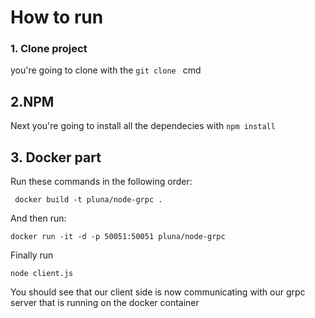 # How to run
### 1. Clone project
you're going to clone with the ```git clone ``` cmd

## 2.NPM
Next you're going to install all the dependecies with ```npm install ```

## 3. Docker part
Run these commands in the following order:
```
 docker build -t pluna/node-grpc .
 ```
 And then run:
 ```
 docker run -it -d -p 50051:50051 pluna/node-grpc
 ```
Finally run
```
node client.js
```
You should see that our client side is now communicating with our grpc server that is running on the docker container